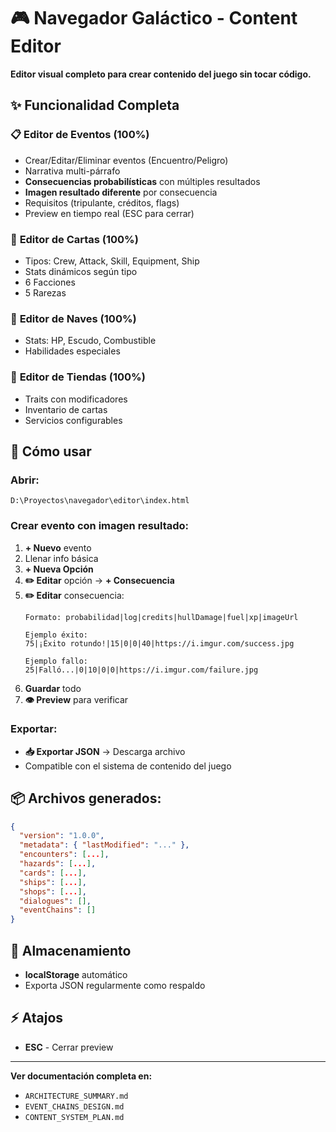 # 🎮 Navegador Galáctico - Content Editor

**Editor visual completo para crear contenido del juego sin tocar código.**

## ✨ Funcionalidad Completa

### 📋 **Editor de Eventos** (100%)
- Crear/Editar/Eliminar eventos (Encuentro/Peligro)
- Narrativa multi-párrafo
- **Consecuencias probabilísticas** con múltiples resultados
- **Imagen resultado diferente** por consecuencia
- Requisitos (tripulante, créditos, flags)
- Preview en tiempo real (ESC para cerrar)

### 🎴 **Editor de Cartas** (100%)
- Tipos: Crew, Attack, Skill, Equipment, Ship
- Stats dinámicos según tipo
- 6 Facciones
- 5 Rarezas

### 🚀 **Editor de Naves** (100%)
- Stats: HP, Escudo, Combustible
- Habilidades especiales

### 🏬 **Editor de Tiendas** (100%)
- Traits con modificadores
- Inventario de cartas
- Servicios configurables

## 🚀 Cómo usar

### Abrir:
```
D:\Proyectos\navegador\editor\index.html
```

### Crear evento con imagen resultado:

1. **+ Nuevo** evento
2. Llenar info básica
3. **+ Nueva Opción**
4. **✏️ Editar** opción → **+ Consecuencia**
5. **✏️ Editar** consecuencia:
   ```
   Formato: probabilidad|log|credits|hullDamage|fuel|xp|imageUrl
   
   Ejemplo éxito:
   75|¡Éxito rotundo!|15|0|0|40|https://i.imgur.com/success.jpg
   
   Ejemplo fallo:
   25|Falló...|0|10|0|0|https://i.imgur.com/failure.jpg
   ```
6. **Guardar** todo
7. **👁️ Preview** para verificar

### Exportar:
- **📥 Exportar JSON** → Descarga archivo
- Compatible con el sistema de contenido del juego

## 📦 Archivos generados:

```json
{
  "version": "1.0.0",
  "metadata": { "lastModified": "..." },
  "encounters": [...],
  "hazards": [...],
  "cards": [...],
  "ships": [...],
  "shops": [...],
  "dialogues": [],
  "eventChains": []
}
```

## 💾 Almacenamiento

- **localStorage** automático
- Exporta JSON regularmente como respaldo

## ⚡ Atajos

- **ESC** - Cerrar preview

---

**Ver documentación completa en:**
- `ARCHITECTURE_SUMMARY.md`
- `EVENT_CHAINS_DESIGN.md`
- `CONTENT_SYSTEM_PLAN.md`
